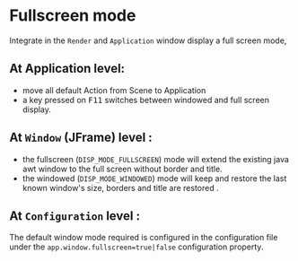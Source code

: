 # Fullscreen mode

Integrate in the `Render` and `Application` window display a full screen mode,

## At Application level:

- move all default Action from Scene to Application
- a key pressed on <kbd>F11</kbd> switches between windowed and full screen display.

## At `Window` (JFrame) level :

- the fullscreen (`DISP_MODE_FULLSCREEN`) mode will extend the existing java awt window to the full screen without
  border and title.
- the windowed (`DISP_MODE_WINDOWED`) mode will keep and restore the last known window's size, borders and title are
  restored .

## At `Configuration` level :

The default window mode required is configured in the configuration file under
the `app.window.fullscreen=true|false` configuration property.
